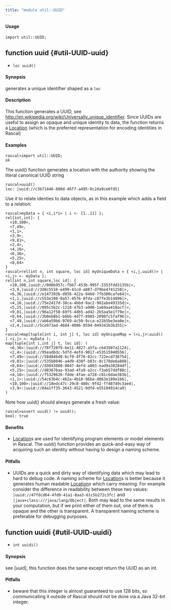 ```yaml
---
title: "module util::UUID"
---
```


#### Usage

`import util::UUID;`

## function uuid {#util-UUID-uuid}

* ``loc uuid()``

#### Synopsis

generates a unique identifier shaped as a `loc`

#### Description

This function generates a UUID, see http://en.wikipedia.org/wiki/Universally_unique_identifier.
Since UUIDs are useful to assign an opaque and unique identity to data, the function returns
a [Location](../../Rascal/Expressions/Values/Location) (which is the preferred representation for encoding identities in Rascal)

#### Examples

```rascal-shell 
rascal>import util::UUID;
ok
```

The uuid() function generates a location with the authority showing the literal canonical UUID string

```rascal-shell ,continue
rascal>uuid()
loc: |uuid://c3b71446-800d-46f7-a495-0c2da9ce6fd5|
```

Use it to relate identies to data objects, as in this example which adds a field to a relation:

```rascal-shell ,continue
rascal>myData = { <i,i*i> | i <- [1..11] }; 
rel[int,int]: {
  <10,100>,
  <7,49>,
  <1,1>,
  <3,9>,
  <9,81>,
  <2,4>,
  <4,16>,
  <6,36>,
  <5,25>,
  <8,64>
}
rascal>rel[int n, int square, loc id] myUniqueData = { <i,j,uuid()> | <i,j> <- myData };
rel[int n,int square,loc id]: {
  <10,100,|uuid://0d6b957c-fbb7-453b-995f-2353fdd3135b|>,
  <3,9,|uuid://3d8c5516-e499-41cd-a887-d79be4741258|>,
  <6,36,|uuid://e147393b-d856-422a-946d-7fb380cafe64|>,
  <1,1,|uuid://c553e180-0a57-4576-8fda-c87fe3b14896|>,
  <4,16,|uuid://75e2417d-38ca-4bbd-9ac2-982abe49335d|>,
  <5,25,|uuid://095c5b2c-1210-47b3-a900-1a69aa410acf|>,
  <9,81,|uuid://96a12f50-69f5-4db5-ad42-2b5aa5e1f79e|>,
  <8,64,|uuid://3b0eb8b1-b6bb-4d77-8985-2098fc5faf96|>,
  <7,49,|uuid://ab6a59b6-9769-4c50-9cca-e21b5be3ea0e|>,
  <2,4,|uuid://5ce973ad-4684-4806-8594-049341b3b355|>
}
rascal>map[tuple[int i, int j] t, loc id] myUniqueMap = (<i,j>:uuid() | <i,j> <- myData );
map[tuple[int i,int j] t, loc id]: (
  <6,36>:|uuid://78f720f9-be11-4827-a5fa-c643507a1124|,
  <2,4>:|uuid://95eadbdc-5dfd-4efd-9017-e53515940556|,
  <7,49>:|uuid://58d846d0-6cf9-4f76-82cc-722ecd736754|,
  <9,81>:|uuid://535b8046-a4d9-430f-b83c-8c178de6a888|,
  <8,64>:|uuid://d3043880-8047-4efd-a803-ead9a30284df|,
  <5,25>:|uuid://d83676aa-93ad-4fa9-a2cc-f3ab57ddf88c|,
  <4,16>:|uuid://f5329626-fdde-4fae-a728-c81c6dae383b|,
  <1,1>:|uuid://54c63b4c-462a-4b18-96ba-d863e189e1b6|,
  <10,100>:|uuid://18edc47c-29c8-480c-9f42-ff48749c3ae4|,
  <3,9>:|uuid://04a1ff35-3643-4521-9dfd-e55194914ca9|
)
```
Note how uuid() should always generate a fresh value:

```rascal-shell ,continue
rascal>assert uuid() != uuid(); 
bool: true
```

#### Benefits

*  [Location](../../Rascal/Expressions/Values/Location)s are used for identifying program elements or model elements in Rascal. The uuid() function provides
an quick-and-easy way of acquiring such an identity without having to design a naming scheme.

#### Pitfalls

*  UUIDs are a quick and dirty way of identifying data which may lead to hard to debug code. A naming scheme for [Location](../../Rascal/Expressions/Values/Location)s is better because it generates human readable
[Location](../../Rascal/Expressions/Values/Location)s which carry meaning. For example consider the difference in readability between these two values:
`|uuid://47fdcd64-4fd0-41a1-8aa3-61c5b272c3fc|` and `|java+class:///java/lang/Object|`. Both may lead to the same 
results in your computation, but if we print either of them out, one of them is opaque and the other is transparent. A transparent naming scheme is preferable for
debugging purposes.

## function uuidi {#util-UUID-uuidi}

* ``int uuidi()``

#### Synopsis

see [uuid], this function does the same except return the UUID as an int.

#### Pitfalls

*  beware that this integer is almost guaranteed to use 128 bits, so communicating it outside of
Rascal should not be done via a Java 32-bit integer.


